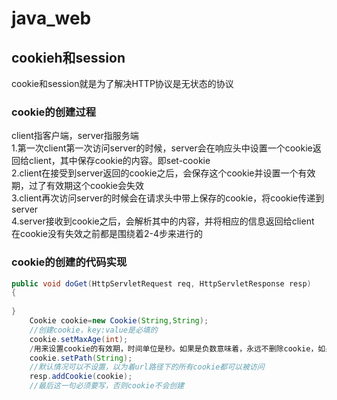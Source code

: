 # java_web
## cookieh和session 
cookie和session就是为了解决HTTP协议是无状态的协议  
### cookie的创建过程   
client指客户端，server指服务端  
1.第一次client第一次访问server的时候，server会在响应头中设置一个cookie返回给client，其中保存cookie的内容。即set-cookie  
2.client在接受到server返回的cookie之后，会保存这个cookie并设置一个有效期，过了有效期这个cookie会失效  
3.client再次访问server的时候会在请求头中带上保存的cookie，将cookie传递到server  
4.server接收到cookie之后，会解析其中的内容，并将相应的信息返回给client  
在cookie没有失效之前都是围绕着2-4步来进行的  
### cookie的创建的代码实现  
```java
public void doGet(HttpServletRequest req, HttpServletResponse resp)
{
   
}
    Cookie cookie=new Cookie(String,String);
    //创建cookie，key:value是必填的
    cookie.setMaxAge(int);
    /用来设置cookie的有效期，时间单位是秒。如果是负数意味着，永远不删除cookie，如果是正数，表示有效期到正数秒，如果为0，表示立即失效
    cookie.setPath(String);
    //默认情况可以不设置，以为着url路径下的所有cookie都可以被访问
    resp.addCookie(cookie);
    //最后这一句必须要写，否则cookie不会创建
```
